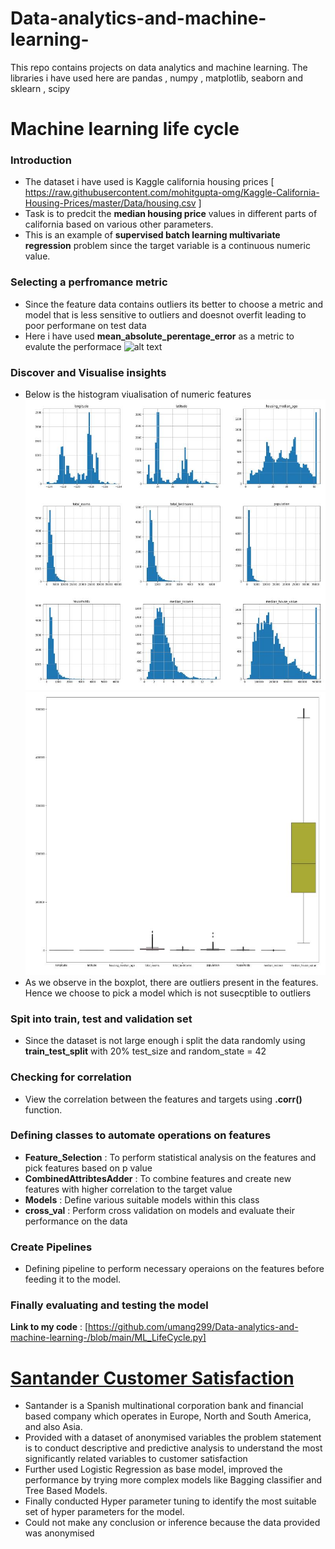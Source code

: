 # Data-analytics-and-machine-learning-
This repo contains projects on data analytics and machine learning. The libraries i have used here are pandas , numpy , matplotlib, seaborn and sklearn , scipy 


# Machine learning life cycle 

### Introduction 
* The dataset i have used is Kaggle california housing prices [ https://raw.githubusercontent.com/mohitgupta-omg/Kaggle-California-Housing-Prices/master/Data/housing.csv ] 
* Task is to predcit the **median housing price** values in different parts of california based on various other parameters.
* This is an example of **supervised batch learning multivariate regression** problem since the target variable is a continuous numeric value.   

### Selecting a perfromance metric 
* Since the feature data contains outliers its better to choose a metric and model that is less sensitive to outliers and doesnot overfit leading to poor performane on test data 
* Here i have used **mean_absolute_perentage_error** as a metric to evalute the performace ![alt text](https://i.imgur.com/ndIXERr.jpg "Logo Title Text 1")

### Discover and Visualise insights 
* Below is the histogram viualisation of numeric features
  ![alt text](https://github.com/umang299/Data-analytics-and-machine-learning-/blob/main/hist_cycle.JPG "Logo Title Text 1")
  ![alt_text](https://github.com/umang299/Data-analytics-and-machine-learning-/blob/main/box_cycle.JPG "Logo Title Text 1")
* As we observe in the boxplot, there are outliers present in the features. Hence we choose to pick a model which is not susecptible to outliers 
### Spit into train, test and validation set 
* Since the dataset is not large enough i split the data randomly using **train_test_split** with 20% test_size and random_state = 42 
### Checking for correlation 
* View the correlation between the features and targets using **.corr()** function. 

### Defining classes to automate operations on features 
* **Feature_Selection** : To perform statistical analysis on the features and pick features based on p value
* **CombinedAttribtesAdder** : To combine features and create new features with higher correlation to the target value 
* **Models** : Define various suitable models within this class 
* **cross_val** :  Perform cross validation on models and evaluate their performance on the data 

### Create Pipelines 
* Defining pipeline to perform necessary operaions on the features before feeding it to the model. 

### Finally evaluating and testing the model 

**Link to my code** : [https://github.com/umang299/Data-analytics-and-machine-learning-/blob/main/ML_LifeCycle.py] 

# [Santander Customer Satisfaction ](https://github.com/umang299/Data-analytics-and-machine-learning-/blob/main/Santander_Customer_Satisfaction.py.py)
* Santander is a Spanish multinational corporation bank and financial based
  company which operates in Europe, North and South America, and also Asia.
* Provided with a dataset of anonymised variables the problem statement is to conduct descriptive and predictive analysis to understand the most significantly related    variables to customer satisfaction
* Further used Logistic Regression as base model, improved the performance by trying more complex models like Bagging classifier and Tree Based Models. 
* Finally conducted Hyper parameter tuning to identify the most suitable set of hyper parameters for the model. 
* Could not make any conclusion or inference because the data provided was anonymised

